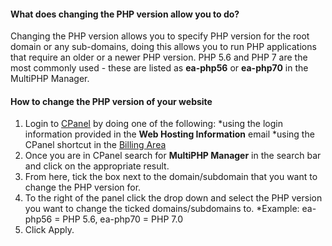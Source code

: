 #### What does changing the PHP version allow you to do?
Changing the PHP version allows you to specify PHP version for the root domain or any sub-domains, doing this allows you to run PHP applications that require an older or a newer PHP version. PHP 5.6 and PHP 7 are the most commonly used - these are listed as **ea-php56** or **ea-php70** in the MultiPHP Manager. 

#### How to change the PHP version of your website
1. Login to [CPanel](https://cpanel.hexanenetworks.com) by doing one of the following:
	*using the login information provided in the **Web Hosting Information** email
	*using the CPanel shortcut in the [Billing Area](https://billing.hexanenetworks.com/)
2. Once you are in CPanel search for **MultiPHP Manager** in the search bar and click on the appropriate result.
3. From here, tick the box next to the domain/subdomain that you want to change the PHP version for.
4. To the right of the panel click the drop down and select the PHP version you want to change the ticked domains/subdomains to.
	*Example: ea-php56 = PHP 5.6, ea-php70 = PHP 7.0
5. Click Apply.	